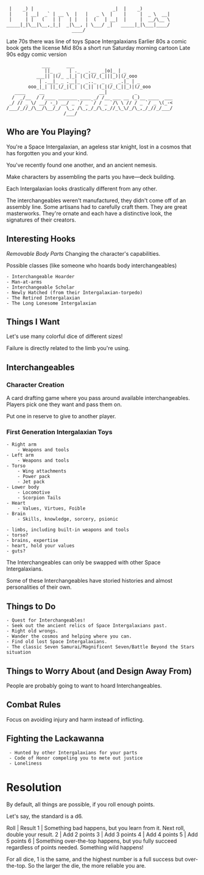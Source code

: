 ```
 |    _) |                             _|  |    _)           
 |     | __|  _` | __ \  |   |   _ \  |    |     |  _ \  __| 
 |     | |   (   | |   | |   |  (   | __|  |     |  __/\__ \ 
_____|_|\__|\__,_|_|  _|\__, | \___/ _|   _____|_|\___|____/ 
                        ____/                                
```
Late 70s there was line of toys Space Intergalaxians
Earlier 80s a comic book gets the license
Mid 80s a short run Saturday morning cartoon
Late 90s edgy comic version

```
             ___      ___                        
              ||_  _   | ._  _.__  _|o|_ | _     
           ___|| |(/_ _|_| |(_|(/_(_|||_)|(/_ooo 
            | .__|_ _ .__|_  _.._  _  _  _.|_ | _     
        ooo_|_| ||_(/_|(_| |(_|| |(_|(/_(_||_)|(/_ooo 
   ____     __                    __|          _             
  /  _/__  / /____ _______ ____ _/ /__ ___ __ (_)__ ____  ___
 _/ // _ \/ __/ -_) __/ _ `/ _ `/ / _ `/\ \ // / _ `/ _ \(_-<
/___/_//_/\__/\__/_/  \_, /\_,_/_/\_,_//_\_\/_/\_,_/_//_/___/
                     /___/                                   
```

## Who are You Playing?

You're a Space Intergalaxian, an ageless star knight, lost in a cosmos that has forgotten you and your kind.

You've recently found one another, and an ancient nemesis.

Make characters by assembling the parts you have—deck building.

Each Intergalaxian looks drastically different from any other.

The interchangeables weren't manufactured, they didn't come off of an assembly line. Some artisans had to carefully craft them. They are great masterworks. They're ornate and each have a distinctive look, the signatures of their creators.

## Interesting Hooks

*Removable Body Parts* Changing the character's capabilities.

Possible classes (like someone who hoards body interchangeables)

    - Interchangeable Hoarder
    - Man-at-arms
    - Interchangeable Scholar
    - Newly Hatched (from their Intergalaxian-torpedo)
    - The Retired Intergalaxian
    - The Long Lonesome Intergalaxian

## Things I Want

Let's use many colorful dice of different sizes!

Failure is directly related to the limb you're using.

## Interchangeables

### Character Creation

A card drafting game where you pass around available interchangeables. Players pick one they want and pass them on.

Put one in reserve to give to another player.

### First Generation Intergalaxian Toys

    - Right arm
        - Weapons and tools
    - Left arm
        - Weapons and tools
    - Torso
        - Wing attachments
        - Power pack
        - Jet pack
    - Lower body
        - Locomotive
        - Scorpion Tails
    - Heart
        - Values, Virtues, Foible
    - Brain
        - Skills, knowledge, sorcery, psionic

    - limbs, including built-in weapons and tools
    - torso?
    - brains, expertise
    - heart, hold your values
    - guts?

The Interchangeables can only be swapped with other Space Intergalaxians.

Some of these Interchangeables have storied histories and almost personalities of their own.

## Things to Do

    - Quest for Interchangeables!
    - Seek out the ancient relics of Space Intergalaxians past.
    - Right old wrongs.
    - Wander the cosmos and helping where you can.
    - Find old lost Space Intergalaxians.
    - The classic Seven Samurai/Magnificent Seven/Battle Beyond the Stars situation

## Things to Worry About (and Design Away From)

People are probably going to want to hoard Interchangeables.

## Combat Rules

Focus on avoiding injury and harm instead of inflicting.

## Fighting the Lackawanna

     - Hunted by other Intergalaxians for your parts
     - Code of Honor compeling you to mete out justice
     - Loneliness

# Resolution

By default, all things are possible, if you roll enough points.

Let's say, the standard is a d6.

Roll | Result
1    | Something bad happens, but you learn from it. Next roll, double your result.
2    | Add 2 points
3    | Add 3 points
4    | Add 4 points
5    | Add 5 points
6    | Something over-the-top happens, but you fully succeed regardless of points needed. Something wild happens!

For all dice, 1 is the same, and the highest number is a full success but over-the-top. So the larger the die, the more reliable you are.
